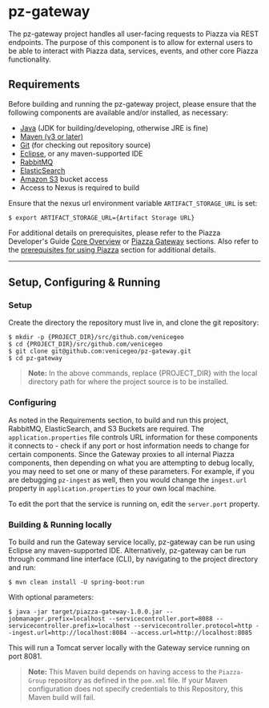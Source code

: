 # pz-gateway
The pz-gateway project handles all user-facing requests to Piazza via REST endpoints. The purpose of this component is to allow for external users to be able to interact with Piazza data, services, events, and other core Piazza functionality.

## Requirements
Before building and running the pz-gateway project, please ensure that the following components are available and/or installed, as necessary:
- [Java](http://www.oracle.com/technetwork/java/javase/downloads/index.html) (JDK for building/developing, otherwise JRE is fine)
- [Maven (v3 or later)](https://maven.apache.org/install.html)
- [Git](https://git-scm.com/book/en/v2/Getting-Started-Installing-Git) (for checking out repository source)
- [Eclipse](https://www.eclipse.org/downloads/), or any maven-supported IDE
- [RabbitMQ](https://www.rabbitmq.com/download.html)
- [ElasticSearch](https://www.elastic.co/)
- [Amazon S3](https://docs.aws.amazon.com/AmazonS3/latest/gsg/GetStartedWithS3.html) bucket access
- Access to Nexus is required to build

Ensure that the nexus url environment variable `ARTIFACT_STORAGE_URL` is set:

	$ export ARTIFACT_STORAGE_URL={Artifact Storage URL}

For additional details on prerequisites, please refer to the Piazza Developer's Guide [Core Overview](https://github.com/venicegeo/pz-docs/blob/master/documents/devguide/02-pz-core.md) or [Piazza Gateway](https://github.com/venicegeo/pz-docs/blob/master/documents/devguide/07-pz-gateway.md) sections. Also refer to the [prerequisites for using Piazza](https://github.com/venicegeo/pz-docs/blob/master/documents/devguide/03-jobs.md) section for additional details.


***
## Setup, Configuring & Running

### Setup
Create the directory the repository must live in, and clone the git repository:

    $ mkdir -p {PROJECT_DIR}/src/github.com/venicegeo
	$ cd {PROJECT_DIR}/src/github.com/venicegeo
    $ git clone git@github.com:venicegeo/pz-gateway.git
    $ cd pz-gateway

>__Note:__ In the above commands, replace {PROJECT_DIR} with the local directory path for where the project source is to be installed.

### Configuring
As noted in the Requirements section, to build and run this project, RabbitMQ, ElasticSearch, and S3 Buckets are required. The `application.properties` file controls URL information for these components it connects to - check if any port or host information needs to change for certain components. Since the Gateway proxies to all internal Piazza components, then depending on what you are attempting to debug locally, you may need to set one or many of these parameters. For example, if you are debugging `pz-ingest` as well, then you would change the `ingest.url` property in `application.properties` to your own local machine.

To edit the port that the service is running on, edit the `server.port` property.

### Building & Running locally

To build and run the Gateway service locally, pz-gateway can be run using Eclipse any maven-supported IDE. Alternatively, pz-gateway can be run through command line interface (CLI), by navigating to the project directory and run:

    $ mvn clean install -U spring-boot:run

With optional parameters:

	$ java -jar target/piazza-gateway-1.0.0.jar --jobmanager.prefix=localhost --servicecontroller.port=8088 --servicecontroller.prefix=localhost --servicecontroller.protocol=http --ingest.url=http://localhost:8084 --access.url=http://localhost:8085

This will run a Tomcat server locally with the Gateway service running on port 8081.

> __Note:__ This Maven build depends on having access to the `Piazza-Group` repository as defined in the `pom.xml` file. If your Maven configuration does not specify credentials to this Repository, this Maven build will fail.

